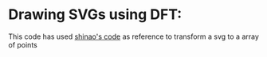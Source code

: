 # Drawing SVGs using DFT:

This code has used [shinao's code](https://github.com/Shinao/PathToPoints) as reference to transform a svg to a array of points